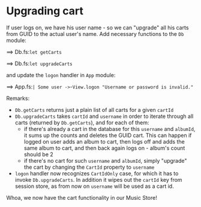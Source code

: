 # Upgrading cart

If user logs on, we have his user name - so we can "upgrade" all his carts from GUID to the actual user's name.
Add necessary functions to the `Db` module:

==> Db.fs:`let getCarts`

==> Db.fs:`let upgradeCarts`

and update the `logon` handler in `App` module:

==> App.fs:`| Some user ->`-`View.logon "Username or password is invalid."`

Remarks:

- `Db.getCarts` returns just a plain list of all carts for a given `cartId`
- `Db.upgradeCarts` takes `cartId` and `username` in order to iterate through all carts (returned by `Db.getCarts`), and for each of them:
    - if there's already a cart in the database for this `username` and `albumId`, it sums up the counts and deletes the GUID cart. This can happen if logged on user adds an album to cart, then logs off and adds the same album to cart, and then back again logs on - album's count should be 2
    - if there's no cart for such `username` and `albumId`, simply "upgrade" the cart by changing the `CartId` property to `username`
- `logon` handler now recognizes `CartIdOnly` case, for which it has to invoke `Db.upgradeCarts`. In addition it wipes out the `cartId` key from session store, as from now on `username` will be used as a cart id.

Whoa, we now have the cart functionality in our Music Store! 
